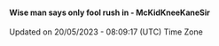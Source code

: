 #### Wise man says only fool rush in - McKidKneeKaneSir
Updated on 20/05/2023 - 08:09:17 (UTC) Time Zone
